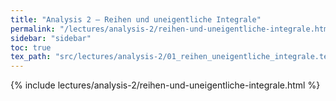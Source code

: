 ```yaml
---
title: "Analysis 2 – Reihen und uneigentliche Integrale"
permalink: "/lectures/analysis-2/reihen-und-uneigentliche-integrale.html"
sidebar: "sidebar"
toc: true
tex_path: "src/lectures/analysis-2/01_reihen_uneigentliche_integrale.tex"
---
```


{% include lectures/analysis-2/reihen-und-uneigentliche-integrale.html %}